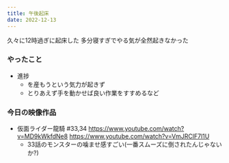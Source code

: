 ```yaml
---
title: 午後起床
date: 2022-12-13
---
```


久々に12時過ぎに起床した
多分寝すぎでやる気が全然起きなかった

### やったこと
+ 進捗
  + を産もうという気力が起きず
  + とりあえず手を動かせば良い作業をすすめるなど

### 今日の映像作品
+ 仮面ライダー龍騎 #33,34 <https://www.youtube.com/watch?v=MD9kWkfdNe8> <https://www.youtube.com/watch?v=VmJRClF7l1U>
  + 33話のモンスターの噛ませ感すごい(一番スムーズに倒されたんじゃないか?)
